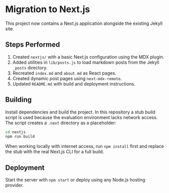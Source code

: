 # Migration to Next.js

This project now contains a Next.js application alongside the existing Jekyll site.

## Steps Performed

1. Created `nextjs/` with a basic Next.js configuration using the MDX plugin.
2. Added utilities in `lib/posts.js` to load markdown posts from the Jekyll `_posts` directory.
3. Recreated `index.md` and `about.md` as React pages.
4. Created dynamic post pages using `next-mdx-remote`.
5. Updated `README.md` with build and deployment instructions.

## Building

Install dependencies and build the project. In this repository a stub build
script is used because the evaluation environment lacks network access. The
script creates a `.next` directory as a placeholder:

```bash
cd nextjs
npm run build
```

When working locally with internet access, run `npm install` first and replace
the stub with the real Next.js CLI for a full build.

## Deployment

Start the server with `npm start` or deploy using any Node.js hosting provider.
